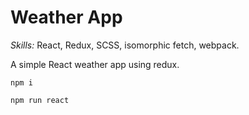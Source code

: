 # Weather App

*Skills:* React, Redux, SCSS, isomorphic fetch, webpack.

A simple React weather app using redux.

```
npm i

npm run react
```
